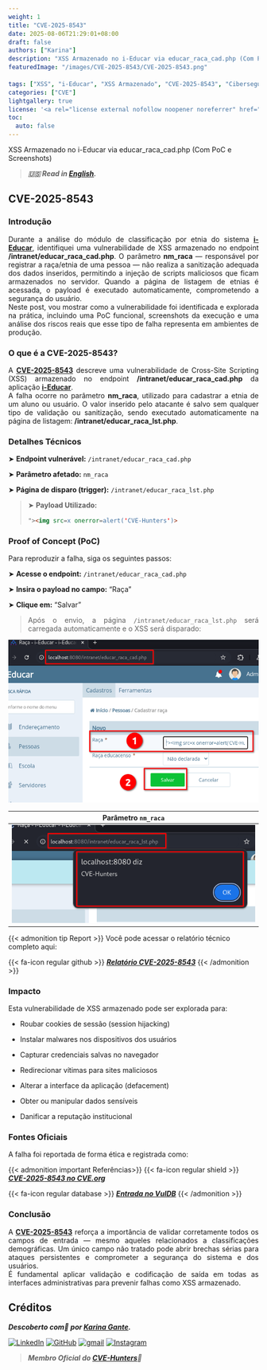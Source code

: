 ```yaml
---
weight: 1
title: "CVE-2025-8543"
date: 2025-08-06T21:29:01+08:00
draft: false
authors: ["Karina"]
description: "XSS Armazenado no i-Educar via educar_raca_cad.php (Com PoC e Screenshots)"
featuredImage: "/images/CVE-2025-8543/CVE-2025-8543.png"

tags: ["XSS", "i-Educar", "XSS Armazenado", "CVE-2025-8543", "Cibersegurança"]
categories: ["CVE"]
lightgallery: true
license: '<a rel="license external nofollow noopener noreferrer" href="https://creativecommons.org/licenses/by-nc/4.0/" target="_blank">CC BY-NC 4.0</a>'
toc:
  auto: false
---
```


XSS Armazenado no i-Educar via educar_raca_cad.php (Com PoC e Screenshots)

<!--more-->

> ***🇺🇸 Read in [English](http://karinagante.github.io/cve-2025-8543/).***

## CVE-2025-8543

### Introdução

<p align="justify"> Durante a análise do módulo de classificação por etnia do sistema <b><a href="https://github.com/portabilis/i-educar" target=_blank>i-Educar</a></b>, identifiquei uma vulnerabilidade de XSS armazenado no endpoint <b>/intranet/educar_raca_cad.php</b>. O parâmetro <b>nm_raca</b> — responsável por registrar a raça/etnia de uma pessoa — não realiza a sanitização adequada dos dados inseridos, permitindo a injeção de scripts maliciosos que ficam armazenados no servidor. Quando a página de listagem de etnias é acessada, o payload é executado automaticamente, comprometendo a segurança do usuário. </br> Neste post, vou mostrar como a vulnerabilidade foi identificada e explorada na prática, incluindo uma PoC funcional, screenshots da execução e uma análise dos riscos reais que esse tipo de falha representa em ambientes de produção. </p>

### O que é a CVE-2025-8543?

<p align="justify"> A <b><a href="https://www.cve.org/CVERecord?id=CVE-2025-8543" target=_blank>CVE-2025-8543</a></b> descreve uma vulnerabilidade de Cross-Site Scripting (XSS) armazenado no endpoint <b>/intranet/educar_raca_cad.php</b> da aplicação <b><a href="https://github.com/portabilis/i-educar" target=_blank>i-Educar</a></b>. </br> A falha ocorre no parâmetro <b>nm_raca</b>, utilizado para cadastrar a etnia de um aluno ou usuário. O valor inserido pelo atacante é salvo sem qualquer tipo de validação ou sanitização, sendo executado automaticamente na página de listagem: <b>/intranet/educar_raca_lst.php</b>. </p>

### Detalhes Técnicos

➤ **Endpoint vulnerável:** `/intranet/educar_raca_cad.php`

➤ **Parâmetro afetado:** `nm_raca`

➤ **Página de disparo (trigger):** `/intranet/educar_raca_lst.php`

> ➤ **Payload Utilizado:** 
> ```html
>"><img src=x onerror=alert('CVE-Hunters')>
>```

### Proof of Concept (PoC)

Para reproduzir a falha, siga os seguintes passos:

➤ **Acesse o endpoint:** `/intranet/educar_raca_cad.php`

➤ **Insira o payload no campo:** “Raça”

➤ **Clique em:** “Salvar”

> <p align="justify">Após o envio, a página <code>/intranet/educar_raca_lst.php</code> será carregada automaticamente e o XSS será disparado:</p>

<p align="center">
<img src="/images/CVE-2025-8543/PoC1.png">
</p>

|   Parâmetro `nm_raca`         |
|:------------:|
| ![](/images/CVE-2025-8543/PoC2.png)    |

{{< admonition tip Report >}} 
Você pode acessar o relatório técnico completo aqui:

{{< fa-icon regular github >}} 
***[Relatório CVE-2025-8543](https://github.com/KarinaGante/KGSec/blob/main/CVEs/i-educar/CVE-2025-8543.md)***
{{< /admonition >}}

### Impacto

Esta vulnerabilidade de XSS armazenado pode ser explorada para:

- Roubar cookies de sessão (session hijacking)

- Instalar malwares nos dispositivos dos usuários

- Capturar credenciais salvas no navegador

- Redirecionar vítimas para sites maliciosos

- Alterar a interface da aplicação (defacement)

- Obter ou manipular dados sensíveis

- Danificar a reputação institucional

### Fontes Oficiais

A falha foi reportada de forma ética e registrada como:

{{< admonition important Referências>}} 
{{< fa-icon regular shield >}} 
***[CVE-2025-8543 no CVE.org](https://www.cve.org/CVERecord?id=CVE-2025-8543)***

{{< fa-icon regular database >}} 
***[Entrada no VulDB](https://vuldb.com/?id.318672)***
{{< /admonition >}}

### Conclusão

<p align="justify">A <b><a href="https://www.cve.org/CVERecord?id=CVE-2025-8543" target=_blank>CVE-2025-8543</a></b> reforça a importância de validar corretamente todos os campos de entrada — mesmo aqueles relacionados a classificações demográficas. Um único campo não tratado pode abrir brechas sérias para ataques persistentes e comprometer a segurança do sistema e dos usuários. </br> É fundamental aplicar validação e codificação de saída em todas as interfaces administrativas para prevenir falhas como XSS armazenado. </p>

## Créditos

***Descoberto com💜 por [Karina Gante](https://karinagante.github.io/).***

[![LinkedIn](https://skillicons.dev/icons?i=linkedin&theme=dark)](https://www.linkedin.com/in/karina-gante/)
[![GitHub](https://skillicons.dev/icons?i=github&theme=dark)](https://www.github.com/KarinaGante/)
[![gmail](https://skillicons.dev/icons?i=gmail&theme=dark)](mailto:karina.g@aluno.ifsp.edu.br)
[![Instagram](https://skillicons.dev/icons?i=instagram&theme=dark)](https://www.instagram.com/karinovisk02/)

> ***Membro Oficial do [CVE-Hunters](https://www.cvehunters.com/)🏹***